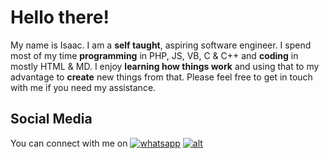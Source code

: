 # Hello there!

My name is Isaac. I am a **self taught**, aspiring software engineer. I spend most of my time **programming** in PHP, JS, VB, C & C++ and **coding** in mostly HTML & MD. I enjoy **learning how things work** and using that to my advantage to **create** new things from that. Please feel free to get in touch with me if you need my assistance.

## Social Media
You can connect with me on [![whatsapp](https://img.shields.io/badge/Whatsapp-zw?style=for-the-badge&logo=whatsApp&logoColor=white)](//wa.me/263782192384)
[![alt](https://img.shields.io/badge/Instagram-yellow?style=for-the-badge&logo=twitter&logoColor=white)](//instagram.com/immachakata)
